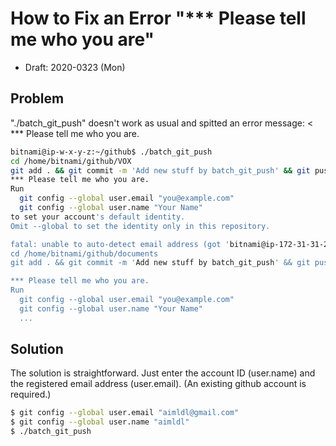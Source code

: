 # How to Fix an Error "*** Please tell me who you are"
* Draft: 2020-0323 (Mon)

## Problem
"./batch_git_push" doesn't work as usual and spitted an error message:
< *** Please tell me who you are.

```bash
bitnami@ip-w-x-y-z:~/github$ ./batch_git_push
cd /home/bitnami/github/VOX
git add . && git commit -m 'Add new stuff by batch_git_push' && git push
*** Please tell me who you are.
Run
  git config --global user.email "you@example.com"
  git config --global user.name "Your Name"
to set your account's default identity.
Omit --global to set the identity only in this repository.

fatal: unable to auto-detect email address (got 'bitnami@ip-172-31-31-215.(none)')
cd /home/bitnami/github/documents
git add . && git commit -m 'Add new stuff by batch_git_push' && git push

*** Please tell me who you are.
Run
  git config --global user.email "you@example.com"
  git config --global user.name "Your Name"
  ...
```  
## Solution  
The solution is straightforward. Just enter the account ID (user.name) and the registered email address (user.email). (An existing github account is required.)
```bash
$ git config --global user.email "aimldl@gmail.com"
$ git config --global user.name "aimldl"
$ ./batch_git_push
```
